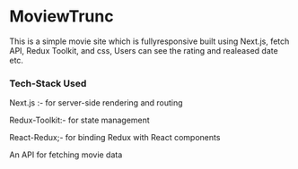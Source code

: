 <h1>MoviewTrunc</h1>

<P>This is a simple movie site which is fullyresponsive  built  using Next.js, fetch API, Redux Toolkit, and css, Users can see the rating and realeased date  etc.


<h3>Tech-Stack Used </h3>
<p>Next.js :- for server-side rendering and routing</p>
<p> Redux-Toolkit:-  for state management </p>
<p> React-Redux;- for binding Redux with React components</p>
<p>An API for fetching movie data</p>
